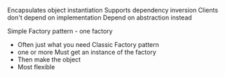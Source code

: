 
Encapsulates object instantiation
Supports dependency inversion
Clients don't depend on implementation
Depend on abstraction instead

Simple Factory pattern - one factory
- Often just what you need
Classic Factory pattern 
- one or more Must get an instance of the factory
- Then make the object
- Most flexible

